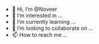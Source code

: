 - 👋 Hi, I’m @Noveer
- 👀 I’m interested in ...
- 🌱 I’m currently learning ...
- 💞️ I’m looking to collaborate on ...
- 📫 How to reach me ...

<!---
Noveer/Noveer is a ✨ special ✨ repository because its `README.md` (this file) appears on your GitHub profile.
You can click the Preview link to take a look at your changes.
--->
